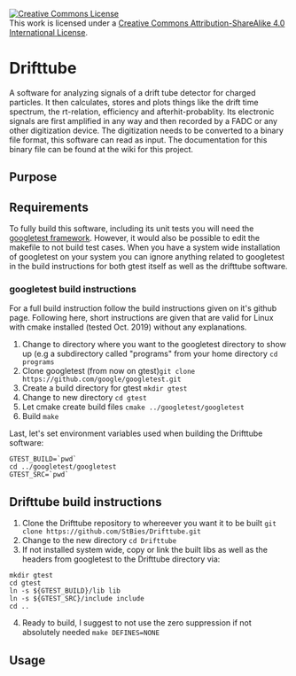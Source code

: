 <a rel="license" href="http://creativecommons.org/licenses/by-sa/4.0/"><img alt="Creative Commons License" style="border-width:0" src="https://i.creativecommons.org/l/by-sa/4.0/88x31.png" /></a><br />This work is licensed under a <a rel="license" href="http://creativecommons.org/licenses/by-sa/4.0/">Creative Commons Attribution-ShareAlike 4.0 International License</a>.
# Drifttube
A software for analyzing signals of a drift tube detector for charged particles. It then calculates, stores and plots things like the drift time spectrum, the rt-relation, efficiency and afterhit-probablity.
Its electronic signals are first amplified in any way and then recorded by a FADC or any other digitization device. The digitization needs to be converted to a binary file format, this software can read as input. The documentation for this binary file can be found at the wiki for this project.


## Purpose

## Requirements
To fully build this software, including its unit tests you will need the [googletest framework](https://github.com/google/googletest "googletest on github"). However, it would also be possible to edit the makefile to not build test cases. When you have a system wide installation of googletest on your system you can ignore anything related to googletest in the build instructions for both gtest itself as well as the drifttube software.

### googletest build instructions
For a full build instruction follow the build instructions given on it's github page. Following here, short instructions are given that are valid for Linux with cmake installed (tested Oct. 2019) without any explanations.

1. Change to directory where you want to the googletest directory to show up (e.g a subdirectory called "programs" from your home directory `cd programs`
2. Clone googletest (from now on gtest)`git clone https://github.com/google/googletest.git`
3. Create a build directory for gtest `mkdir gtest`
4. Change to new directory `cd gtest`
5. Let cmake create build files `cmake ../googletest/googletest`
6. Build `make`

Last, let's set environment variables used when building the Drifttube software:
```
GTEST_BUILD=`pwd`
cd ../googletest/googletest
GTEST_SRC=`pwd`
```

## Drifttube build instructions
1. Clone the Drifttube repository to whereever you want it to be built `git clone https://github.com/StBies/Drifttube.git`
2. Change to the new directory `cd Drifttube`
3. If not installed system wide, copy or link the built libs as well as the headers from googletest to the Drifttube directory via:
```
mkdir gtest
cd gtest
ln -s ${GTEST_BUILD}/lib lib
ln -s ${GTEST_SRC}/include include
cd ..
```
4. Ready to build, I suggest to not use the zero suppression if not absolutely needed `make DEFINES=NONE`

## Usage
